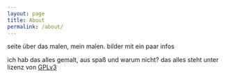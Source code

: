 ```yaml
---
layout: page
title: About
permalink: /about/
---
```

seite über das malen, mein malen. bilder mit ein paar infos

ich hab das alles gemalt, aus spaß und warum nicht?
das alles steht unter lizenz von [GPLv3](https://www.gnu.org/licenses/gpl-3.0.html#license-text)